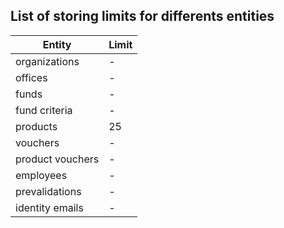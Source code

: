 ## List of storing limits for differents entities

| Entity           | Limit |
|------------------|-------|
| organizations    | -     |
| offices          | -     |
| funds            | -     |
| fund criteria    | -     |
| products         | 25    |
| vouchers         | -     |
| product vouchers | -     |
| employees        | -     |
| prevalidations   | -     |
| identity emails  | -     |